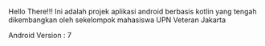 Hello There!!!
Ini adalah projek aplikasi android berbasis kotlin yang tengah dikembangkan oleh sekelompok mahasiswa UPN Veteran Jakarta

Android Version : 7
